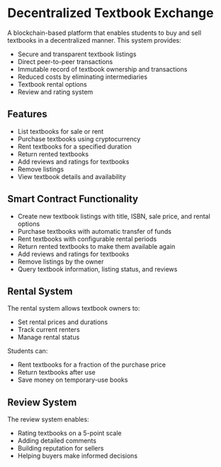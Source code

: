 # Decentralized Textbook Exchange

A blockchain-based platform that enables students to buy and sell textbooks in a decentralized manner. This system provides:

- Secure and transparent textbook listings
- Direct peer-to-peer transactions
- Immutable record of textbook ownership and transactions
- Reduced costs by eliminating intermediaries
- Textbook rental options
- Review and rating system

## Features
- List textbooks for sale or rent
- Purchase textbooks using cryptocurrency
- Rent textbooks for a specified duration
- Return rented textbooks
- Add reviews and ratings for textbooks
- Remove listings
- View textbook details and availability

## Smart Contract Functionality
- Create new textbook listings with title, ISBN, sale price, and rental options
- Purchase textbooks with automatic transfer of funds
- Rent textbooks with configurable rental periods
- Return rented textbooks to make them available again
- Add reviews and ratings for textbooks
- Remove listings by the owner
- Query textbook information, listing status, and reviews

## Rental System
The rental system allows textbook owners to:
- Set rental prices and durations
- Track current renters
- Manage rental status

Students can:
- Rent textbooks for a fraction of the purchase price
- Return textbooks after use
- Save money on temporary-use books

## Review System
The review system enables:
- Rating textbooks on a 5-point scale
- Adding detailed comments
- Building reputation for sellers
- Helping buyers make informed decisions
